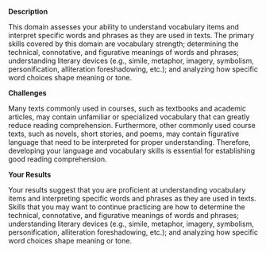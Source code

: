 **Description**

This domain assesses your ability to understand vocabulary items and interpret specific words and phrases as they are used in texts. The primary skills covered by this domain are vocabulary strength; determining the technical, connotative, and figurative meanings of words and phrases; understanding literary devices (e.g., simile, metaphor, imagery, symbolism, personification, alliteration foreshadowing, etc.); and analyzing how specific word choices shape meaning or tone.

**Challenges**

Many texts commonly used in courses, such as textbooks and academic articles, may contain unfamiliar or specialized vocabulary that can greatly reduce reading comprehension. Furthermore, other commonly used course texts, such as novels, short stories, and poems, may contain figurative language that need to be interpreted for proper understanding. Therefore, developing your language and vocabulary skills is essential for establishing good reading comprehension. 

**Your Results**

Your results suggest that you are proficient at understanding vocabulary items and interpreting specific words and phrases as they are used in texts. Skills that you may want to continue practicing are how to determine the technical, connotative, and figurative meanings of words and phrases; understanding literary devices (e.g., simile, metaphor, imagery, symbolism, personification, alliteration foreshadowing, etc.); and analyzing how specific word choices shape meaning or tone.
